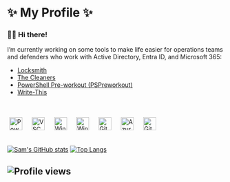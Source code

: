 # ✨ My Profile ✨

### 👋🏻 Hi there!

I’m currently working on some tools to make life easier for operations teams and defenders who work with Active Directory, Entra ID, and Microsoft 365:  

- [Locksmith](https://github.com/TrimarcJake/Locksmith)
- [The Cleaners](https://github.com/SamErde/TheCleaners)
- [PowerShell Pre-workout (PSPreworkout)](https://github.com/SamErde/PowerShell-Pre-Workout)
- [Write-This](https://GitHub.com/SamErde/Write-This)
  
&nbsp;  
<div id="logos">
  <img alt="PowerShell" width="30px" src="https://raw.githubusercontent.com/PowerShell/PowerShell/6ceaf92bf941f8c08367016c8cfe1dcc9aafbce1/assets/ps_black_128.svg" style="margin:5px" />  &nbsp;  
  <img alt="VSCode" width="30px" src="https://cdn.jsdelivr.net/gh/devicons/devicon/icons/vscode/vscode-original.svg" style="margin:5px" />  &nbsp;  
  <img alt="Windows Terminal" width="30px" src="https://raw.githubusercontent.com/microsoft/terminal/main/res/terminal.ico" style="margin:5px" />  &nbsp;  
  <img alt="Windows" width="30px" src="https://cdn.jsdelivr.net/gh/devicons/devicon@latest/icons/windows11/windows11-original.svg" style="margin:5px" />  &nbsp;  
  <img alt="Git" width="30px" src="https://cdn.jsdelivr.net/gh/devicons/devicon/icons/git/git-original.svg" style="margin:5px" />  &nbsp;  
  <img alt="Azure" width="30px" src="https://cdn.jsdelivr.net/gh/devicons/devicon/icons/azure/azure-original.svg" style="margin:5px" />  &nbsp;  
  <img alt="GitHub" width="30px" src="https://cdn.jsdelivr.net/gh/devicons/devicon/icons/github/github-original.svg" style="margin:5px" />  
</div>  
&nbsp;  

[![Sam's GitHub stats](https://github-readme-stats.vercel.app/api?username=SamErde&count_private=true)](https://github.com/anuraghazra/github-readme-stats)
[![Top Langs](https://github-readme-stats.vercel.app/api/top-langs/?username=SamErde&layout=donut)](https://github.com/SamErde/github-readme-stats)

![Profile views][views]  
---  
<!-- link references -->
[views]: https://komarev.com/ghpvc/?username=samerde
